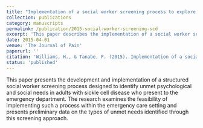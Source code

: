 ```yaml
---
title: "Implementation of a social worker screening process to explore unmet psychological and social needs for adults with sickle cell disease in the emergency department"
collection: publications
category: manuscripts
permalink: /publication/2015-social-worker-screening-scd
excerpt: 'This paper describes the implementation of a social worker screening process for adults with sickle cell disease in the emergency department.'
date: 2015-04-01
venue: 'The Journal of Pain'
paperurl: ''
citation: 'Williams, H., & Tanabe, P. (2015). Implementation of a social worker screening process to explore unmet psychological and social needs for adults with sickle cell disease in the emergency department. <i>The Journal of Pain</i>, 16(4), S108.'
status: 'published'
---
```


This paper presents the development and implementation of a structured social worker screening process designed to identify unmet psychological and social needs in adults with sickle cell disease who present to the emergency department. The research examines the feasibility of implementing such a process within the emergency care setting and presents preliminary data on the types of unmet needs identified through this screening approach.
